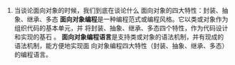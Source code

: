 1. 当谈论面向对象的时候，我们到底在谈论什么
   面向对象的四大特性：封装、抽象、继承、多态
   **面向对象编程**是一种编程范式或编程风格。它以类或对象作为组织代码的基本单元，并
   将封装、抽象、继承、多态四个特性，作为代码设计和实现的基石 。
   **面向对象编程语言**是支持类或对象的语法机制，并有现成的语法机制，能方便地实现面
   向对象编程四大特性（封装、抽象、继承、多态）的编程语言。
